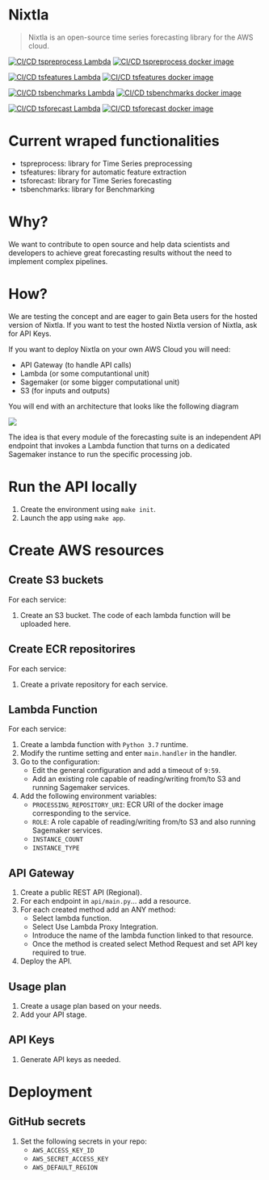 # Nixtla
> Nixtla is an open-source time series forecasting library for the AWS cloud. 

[![CI/CD tspreprocess Lambda](https://github.com/Nixtla/nixtla/actions/workflows/tspreprocess-lambda.yml/badge.svg)](https://github.com/Nixtla/nixtla/actions/workflows/tspreprocess-lambda.yml)
[![CI/CD tspreprocess docker image](https://github.com/Nixtla/nixtla/actions/workflows/tspreprocess-docker-image.yml/badge.svg)](https://github.com/Nixtla/nixtla/actions/workflows/tspreprocess-docker-image.yml)

[![CI/CD tsfeatures Lambda](https://github.com/Nixtla/nixtla/actions/workflows/tsfeatures-lambda.yml/badge.svg)](https://github.com/Nixtla/nixtla/actions/workflows/tsfeatures-lambda.yml)
[![CI/CD tsfeatures docker image](https://github.com/Nixtla/nixtla/actions/workflows/tsfeatures-docker-image.yml/badge.svg)](https://github.com/Nixtla/nixtla/actions/workflows/tsfeatures-docker-image.yml)

[![CI/CD tsbenchmarks Lambda](https://github.com/Nixtla/nixtla/actions/workflows/tsbenchmarks-lambda.yml/badge.svg)](https://github.com/Nixtla/nixtla/actions/workflows/tsbenchmarks-lambda.yml)
[![CI/CD tsbenchmarks docker image](https://github.com/Nixtla/nixtla/actions/workflows/tsbenchmarks-docker-image.yml/badge.svg)](https://github.com/Nixtla/nixtla/actions/workflows/tsbenchmarks-docker-image.yml)

[![CI/CD tsforecast Lambda](https://github.com/Nixtla/nixtla/actions/workflows/tsforecast-lambda.yml/badge.svg)](https://github.com/Nixtla/nixtla/actions/workflows/tsforecast-lambda.yml)
[![CI/CD tsforecast docker image](https://github.com/Nixtla/nixtla/actions/workflows/tsforecast-docker-image.yml/badge.svg)](https://github.com/Nixtla/nixtla/actions/workflows/tsforecast-docker-image.yml)

# Current wraped functionalities

- tspreprocess: library for Time Series preprocessing
- tsfeatures: library for automatic feature extraction
- tsforecast: library for Time Series forecasting
- tsbenchmarks: library for Benchmarking


# Why?
We want to contribute to open source and help data scientists and developers to achieve great forecasting results without the need to implement complex pipelines.

# How?

We are testing the concept and are eager to gain Beta users for the hosted version of Nixtla. If you want to test the hosted Nixtla version of Nixtla, ask for API Keys.

If you want to deploy Nixtla on your own AWS Cloud you will need:

- API Gateway (to handle API calls)
- Lambda (or some computantional unit)
- Sagemaker (or some bigger computational unit)
- S3 (for inputs and outputs)

You will end with an architecture that looks like the following diagram

<img src="https://raw.githubusercontent.com/nixtla/fasttsfeatures/main/.github/images/Architecture.png">


The idea is that every module of the forecasting suite is an independent API endpoint that invokes a Lambda function that turns on a dedicated Sagemaker instance to run the specific processing job. 


# Run the API locally

1. Create the environment using `make init`.
2. Launch the app using `make app`.

# Create AWS resources

## Create S3 buckets

For each service:
1. Create an S3 bucket. The code of each lambda function will be uploaded here.

## Create ECR repositorires

For each service:

1. Create a private repository for each service.

## Lambda Function

For each service:

1. Create a lambda function with `Python 3.7` runtime.
2. Modify the runtime setting and enter `main.handler` in the handler.
3. Go to the configuration:
	- Edit the general configuration and add a timeout of `9:59`.
	- Add an existing role capable of reading/writing from/to S3 and running Sagemaker services.
4. Add the following environment variables:
	- `PROCESSING_REPOSITORY_URI`: ECR URI of the docker image corresponding to the service.
	- `ROLE`: A  role capable of reading/writing from/to S3 and also running Sagemaker services.
 	- `INSTANCE_COUNT`
	- `INSTANCE_TYPE`

## API Gateway

1. Create a public REST API (Regional).
2. For each endpoint in `api/main.py`… add a resource.
3. For each created method add an ANY method:
	- Select lambda function.
	- Select Use Lambda Proxy Integration.
	- Introduce the name of the lambda function linked to that resource.
	- Once the method is created select Method Request and set API key required to true.
4. Deploy the API.


## Usage plan

1. Create a usage plan based on your needs.
2. Add your API stage.

## API Keys

1. Generate API keys as needed.

# Deployment

## GitHub secrets

1. Set the following secrets in your repo:
	- `AWS_ACCESS_KEY_ID`
	- `AWS_SECRET_ACCESS_KEY`
	- `AWS_DEFAULT_REGION`
